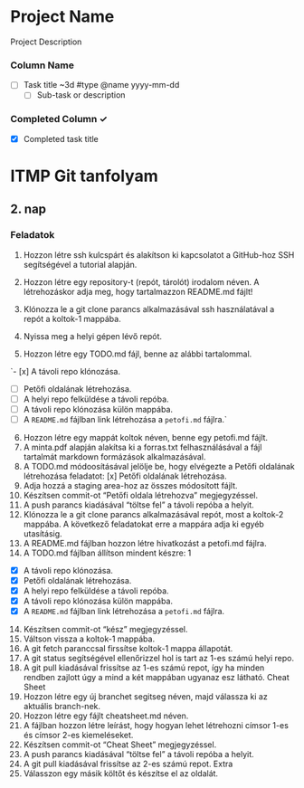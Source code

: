 # Project Name
Project Description

### Column Name
- [ ] Task title ~3d #type @name yyyy-mm-dd  
  - [ ] Sub-task or description  

### Completed Column ✓
- [x] Completed task title  



# ITMP Git tanfolyam

## 2. nap

### Feladatok

1.	Hozzon létre ssh kulcspárt és alakítson ki kapcsolatot a GitHub-hoz SSH segítségével a tutorial alapján.

2.	Hozzon létre egy repository-t (repót, tárolót) irodalom néven. A létrehozáskor adja meg, hogy tartalmazzon README.md fájlt!

3.	Klónozza le a git clone parancs alkalmazásával ssh használatával a repót a koltok-1 mappába.

4.	Nyissa meg a helyi gépen lévő repót.

5.	Hozzon létre egy TODO.md fájl, benne az alábbi tartalommal.

`- [x] A távoli repo klónozása.
- [ ] Petőfi oldalának létrehozása.
- [ ] A helyi repo felküldése a távoli repóba.
- [ ] A távoli repo klónozása külön mappába.
- [ ] A `README.md` fájlban link létrehozása a `petofi.md` fájlra.`

6.	Hozzon létre egy mappát koltok néven, benne egy petofi.md fájlt.
7.	A minta.pdf alapján alakítsa ki a forras.txt felhasználásával a fájl tartalmát markdown formázások alkalmazásával.
8.	A TODO.md módoosításával jelölje be, hogy elvégezte a Petőfi oldalának létrehozása feladatot:
[x] Petőfi oldalának létrehozása.
9.	Adja hozzá a staging area-hoz az összes módosított fájlt.
10.	Készítsen commit-ot “Petőfi oldala létrehozva” megjegyzéssel.
11.	A push parancs kiadásával “töltse fel” a távoli repóba a helyit.
12.	Klónozza le a git clone parancs alkalmazásával repót, most a koltok-2 mappába. A következő feladatokat erre a mappára adja ki egyéb utasításig.
13.	A README.md fájlban hozzon létre hivatkozást a petofi.md fájlra.
14.	A TODO.md fájlban állítson mindent készre:
1
-	[x] A távoli repo klónozása.
-	[x] Petőfi oldalának létrehozása.
-	[x] A helyi repo felküldése a távoli repóba.
-	[x] A távoli repo klónozása külön mappába.
-	[x] A `README.md` fájlban link létrehozása a `petofi.md` fájlra.
14.	Készítsen commit-ot “kész” megjegyzéssel.
15.	Váltson vissza a koltok-1 mappába.
16.	A git fetch paranccsal firssítse koltok-1 mappa állapotát.
17.	A git status segítségével ellenőrizzel hol is tart az 1-es számú helyi repo.
18.	A git pull kiadásával frissítse az 1-es számú repot, így ha minden rendben zajlott úgy a mind a két mappában ugyanaz esz látható.
Cheat Sheet
1.	Hozzon létre egy új branchet segitseg néven, majd válassza ki az aktuális branch-nek.
2.	Hozzon létre egy fájlt cheatsheet.md néven.
3.	A fájlban hozzon létre leírást, hogy hogyan lehet létrehozni címsor 1-es és címsor 2-es kiemeléseket.
4.	Készítsen commit-ot “Cheat Sheet” megjegyzéssel.
5.	A push parancs kiadásával “töltse fel” a távoli repóba a helyit.
6.	A git pull kiadásával frissítse az 2-es számú repot.
Extra
1. Válasszon egy másik költőt és készítse el az oldalát.
